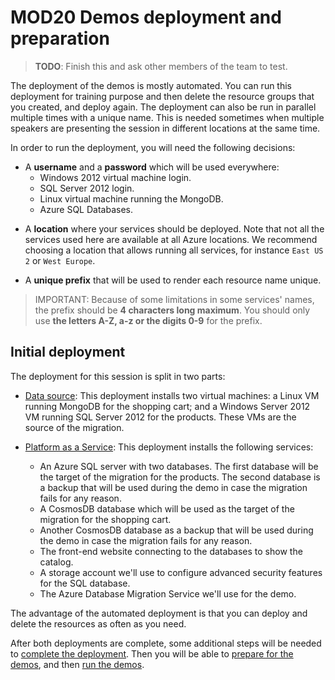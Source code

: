 # MOD20 Demos deployment and preparation

> **TODO**: Finish this and ask other members of the team to test.

The deployment of the demos is mostly automated. You can run this deployment for training purpose and then delete the resource groups that you created, and deploy again. The deployment can also be run in parallel multiple times with a unique name. This is needed sometimes when multiple speakers are presenting the session in different locations at the same time.

In order to run the deployment, you will need the following decisions:

<a id="credentials"></a>
- A **username** and a **password** which will be used everywhere:
    - Windows 2012 virtual machine login.
    - SQL Server 2012 login.
    - Linux virtual machine running the MongoDB.
    - Azure SQL Databases.

<a id="location"></a>
- A **location** where your services should be deployed. Note that not all the services used here are available at all Azure locations. We recommend choosing a location that allows running all services, for instance `East US 2` or `West Europe`.

<a id="prefix"></a>
- A **unique prefix** that will be used to render each resource name unique.

> IMPORTANT: Because of some limitations in some services' names, the prefix should be **4 characters long maximum**. You should only use **the letters A-Z, a-z or the digits 0-9** for the prefix.

## Initial deployment

The deployment for this session is split in two parts:

- [Data source](./02-prep-vms.md): This deployment installs two virtual machines: a Linux VM running MongoDB for the shopping cart; and a Windows Server 2012 VM running SQL Server 2012 for the products. These VMs are the source of the migration.

- [Platform as a Service](./03-prep-paas.md): This deployment installs the following services:
    - An Azure SQL server with two databases. The first database will be the target of the migration for the products. The second database is a backup that will be used during the demo in case the migration fails for any reason.
    - A CosmosDB database which will be used as the target of the migration for the shopping cart.
    - Another CosmosDB database as a backup that will be used during the demo in case the migration fails for any reason.
    - The front-end website connecting to the databases to show the catalog.
    - A storage account we'll use to configure advanced security features for the SQL database.
    - The Azure Database Migration Service we'll use for the demo.

The advantage of the automated deployment is that you can deploy and delete the resources as often as you need.

After both deployments are complete, some additional steps will be needed to [complete the deployment](./04-prep-finish.md). Then you will be able to [prepare for the demos](./05-prep-demos.md), and then [run the demos](./06-demos.md).